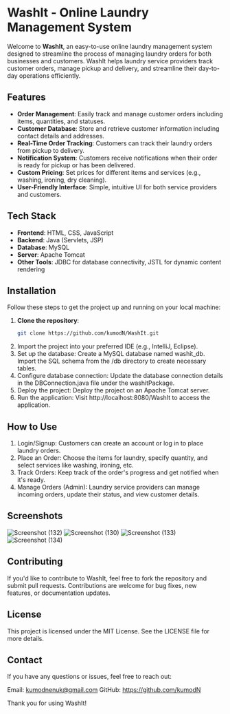 # WashIt - Online Laundry Management System

Welcome to **WashIt**, an easy-to-use online laundry management system designed to streamline the process of managing laundry orders for both businesses and customers. WashIt helps laundry service providers track customer orders, manage pickup and delivery, and streamline their day-to-day operations efficiently.

## Features

- **Order Management**: Easily track and manage customer orders including items, quantities, and statuses.
- **Customer Database**: Store and retrieve customer information including contact details and addresses.
- **Real-Time Order Tracking**: Customers can track their laundry orders from pickup to delivery.
- **Notification System**: Customers receive notifications when their order is ready for pickup or has been delivered.
- **Custom Pricing**: Set prices for different items and services (e.g., washing, ironing, dry cleaning).
- **User-Friendly Interface**: Simple, intuitive UI for both service providers and customers.

## Tech Stack

- **Frontend**: HTML, CSS, JavaScript
- **Backend**: Java (Servlets, JSP)
- **Database**: MySQL
- **Server**: Apache Tomcat
- **Other Tools**: JDBC for database connectivity, JSTL for dynamic content rendering

## Installation

Follow these steps to get the project up and running on your local machine:

1. **Clone the repository**:
   ```bash
   git clone https://github.com/kumodN/WashIt.git
2. Import the project into your preferred IDE (e.g., IntelliJ, Eclipse).
3. Set up the database:
    Create a MySQL database named washit_db.
    Import the SQL schema from the /db directory to create necessary tables.
4. Configure database connection:
    Update the database connection details in the DBConnection.java file under the washitPackage.
5. Deploy the project:
    Deploy the project on an Apache Tomcat server.
6. Run the application:
    Visit http://localhost:8080/WashIt to access the application.

## How to Use
1. Login/Signup: Customers can create an account or log in to place laundry orders.
2. Place an Order: Choose the items for laundry, specify quantity, and select services like washing, ironing, etc.
3. Track Orders: Keep track of the order's progress and get notified when it's ready.
4. Manage Orders (Admin): Laundry service providers can manage incoming orders, update their status, and view customer details.

## Screenshots

![Screenshot (132)](https://github.com/user-attachments/assets/7682bcbf-f430-4d00-ba18-200b47ab3dce)
![Screenshot (130)](https://github.com/user-attachments/assets/b3bbb66b-bd2f-4fa2-9d3b-9d5c0e5c039e)
![Screenshot (133)](https://github.com/user-attachments/assets/1d744ebe-309f-4f95-b731-a8eda54973de)
![Screenshot (134)](https://github.com/user-attachments/assets/4d8d9d19-8eba-4852-bb37-7b9248ca1fc9)

## Contributing
If you'd like to contribute to WashIt, feel free to fork the repository and submit pull requests. Contributions are welcome for bug fixes, new features, or documentation updates.

## License
This project is licensed under the MIT License. See the LICENSE file for more details.

## Contact
If you have any questions or issues, feel free to reach out:

Email: kumodnenuk@gmail.com
GitHub: https://github.com/kumodN

Thank you for using WashIt!
